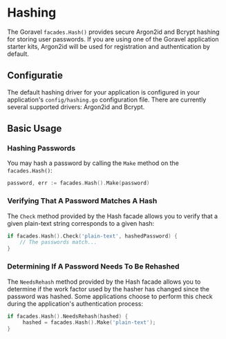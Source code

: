 # Hashing

The Goravel `facades.Hash()` provides secure Argon2id and Bcrypt hashing for storing user passwords. If you are using
one of the Goravel application starter kits, Argon2id will be used for registration and authentication by default.

## Configuratie

The default hashing driver for your application is configured in your application's `config/hashing.go` configuration
file. There are currently several supported drivers: Argon2id and Bcrypt.

## Basic Usage

### Hashing Passwords

You may hash a password by calling the `Make` method on the `facades.Hash()`:

```go
password, err := facades.Hash().Make(password)
```

### Verifying That A Password Matches A Hash

The `Check` method provided by the Hash facade allows you to verify that a given plain-text string corresponds to a
given hash:

```go
if facades.Hash().Check('plain-text', hashedPassword) {
    // The passwords match...
}
```

### Determining If A Password Needs To Be Rehashed

The `NeedsRehash` method provided by the Hash facade allows you to determine if the work factor used by the hasher has
changed since the password was hashed. Some applications choose to perform this check during the application's
authentication process:

```go
if facades.Hash().NeedsRehash(hashed) {
     hashed = facades.Hash().Make('plain-text');
}
```
